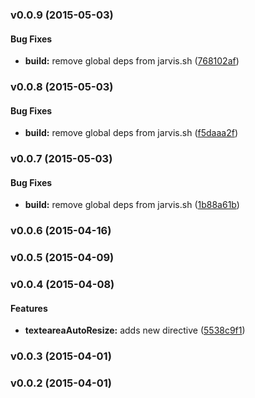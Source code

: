 <a name="v0.0.9"></a>
### v0.0.9 (2015-05-03)


#### Bug Fixes

* **build:** remove global deps from jarvis.sh ([768102af](git@github.com:cork-labs/ng.cork.ui/commit/768102afc7eaefaf5773525de16ce2a638f5ff7e))

<a name="v0.0.8"></a>
### v0.0.8 (2015-05-03)


#### Bug Fixes

* **build:** remove global deps from jarvis.sh ([f5daaa2f](git@github.com:cork-labs/ng.cork.ui/commit/f5daaa2f6efc1d90b7aade44cb318b602d2956af))

<a name="v0.0.7"></a>
### v0.0.7 (2015-05-03)


#### Bug Fixes

* **build:** remove global deps from jarvis.sh ([1b88a61b](git@github.com:cork-labs/ng.cork.ui/commit/1b88a61b8018239e42f7d206ecc867f54c175c8b))

<a name="v0.0.6"></a>
### v0.0.6 (2015-04-16)

<a name="v0.0.5"></a>
### v0.0.5 (2015-04-09)

<a name="v0.0.4"></a>
### v0.0.4 (2015-04-08)


#### Features

* **texteareaAutoResize:** adds new directive ([5538c9f1](git@github.com:cork-labs/ng.cork.ui/commit/5538c9f1514a6ca23d5eee07ecaad61a4104719a))

<a name="v0.0.3"></a>
### v0.0.3 (2015-04-01)

<a name="v0.0.2"></a>
### v0.0.2 (2015-04-01)

